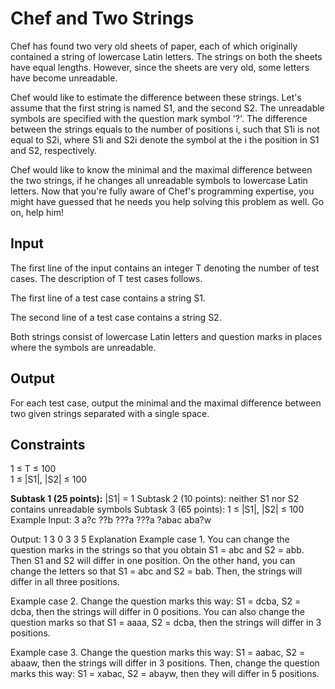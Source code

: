 # Chef and Two Strings

Chef has found two very old sheets of paper, each of which originally contained a string of lowercase Latin letters. The strings on both the sheets have equal lengths. However, since the sheets are very old, some letters have become unreadable.<br/>

Chef would like to estimate the difference between these strings. Let's assume that the first string is named S1, and the second S2. The unreadable symbols are specified with the question mark symbol '?'. The difference between the strings equals to the number of positions i, such that S1i is not equal to S2i, where S1i and S2i denote the symbol at the i the position in S1 and S2, respectively.<br/>

Chef would like to know the minimal and the maximal difference between the two strings, if he changes all unreadable symbols to lowercase Latin letters. Now that you're fully aware of Chef's programming expertise, you might have guessed that he needs you help solving this problem as well. Go on, help him!<br/>

## Input
The first line of the input contains an integer T denoting the number of test cases. The description of T test cases follows.<br/>

The first line of a test case contains a string S1.<br/>

The second line of a test case contains a string S2.<br/>

Both strings consist of lowercase Latin letters and question marks in places where the symbols are unreadable.<br/>

## Output
For each test case, output the minimal and the maximal difference between two given strings separated with a single space.<br/>

## Constraints
1 ≤ T ≤ 100<br/>
1 ≤ |S1|, |S2| ≤ 100<br/>

**Subtask 1 (25 points):** |S1| = 1
Subtask 2 (10 points): neither S1 nor S2 contains unreadable symbols
Subtask 3 (65 points): 1 ≤ |S1|, |S2| ≤ 100
Example
Input:
3
a?c
??b
???a
???a
?abac
aba?w

Output:
1 3
0 3
3 5
Explanation
Example case 1. You can change the question marks in the strings so that you obtain S1 = abc and S2 = abb. Then S1 and S2 will differ in one position. On the other hand, you can change the letters so that S1 = abc and S2 = bab. Then, the strings will differ in all three positions.

Example case 2. Change the question marks this way: S1 = dcba, S2 = dcba, then the strings will differ in 0 positions. You can also change the question marks so that S1 = aaaa, S2 = dcba, then the strings will differ in 3 positions.

Example case 3. Change the question marks this way: S1 = aabac, S2 = abaaw, then the strings will differ in 3 positions. Then, change the question marks this way: S1 = xabac, S2 = abayw, then they will differ in 5 positions.
